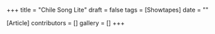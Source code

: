 +++
title = "Chile Song Lite"
draft = false
tags = [Showtapes]
date = ""

[Article]
contributors = []
gallery = []
+++